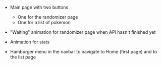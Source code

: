 - Main page with two buttons

  - One for the randomizer page
  - One for a list of pokemon

- "Waiting" animation for randomizer page when API hasn't finished yet
- Animation for stats

- Hamburger menu in the navbar to navigate to Home (first page) and to the list page
